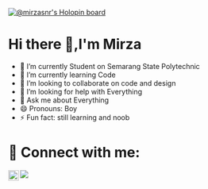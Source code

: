 [![@mirzasnr's Holopin board](https://holopin.me/mirzasnr)](https://holopin.io/@mirzasnr)

# Hi there 👋,I'm Mirza

- 🔭 I’m currently Student on Semarang State Polytechnic
- 🌱 I’m currently learning Code
- 👯 I’m looking to collaborate on code and design
- 🤔 I’m looking for help with Everything
- 💬 Ask me about Everything
- 😄 Pronouns: Boy
- ⚡ Fun fact: still learning and noob

# 🤝 Connect with me:

<a href="https://instagram.com/mirsnr"><img align="left" src="https://raw.githubusercontent.com/yushi1007/yushi1007/main/images/instagram.svg" alt="Yu Shi | Instagram" width="21px"/></a>
<a href="https://twitter.com/snrmirza" target="blank"><img src="https://img.shields.io/badge/@snrmirza_-30302f?style=flat&logo=twitter" /></a>
   
